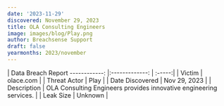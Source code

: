 ```yaml
---
date: '2023-11-29'
discovered: November 29, 2023
title: OLA Consulting Engineers
image: images/blog/Play.png
author: Breachsense Support
draft: false
yearmonths: 2023/november
---
```



| Data Breach Report
------------:     |:-------------:    | :-----:|
| Victim      | olace.com      | 
| Threat Actor      | Play      | 
| Date Discovered      | Nov 29, 2023      | 
| Description      | OLA Consulting Engineers provides innovative engineering services.      | 
| Leak Size      | Unknown      | 

